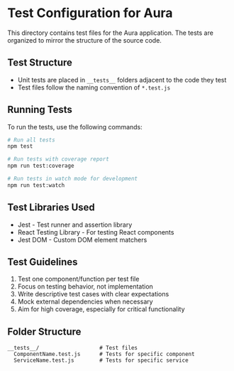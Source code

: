 # Test Configuration for Aura

This directory contains test files for the Aura application. The tests are organized to mirror the structure of the source code.

## Test Structure
- Unit tests are placed in `__tests__` folders adjacent to the code they test
- Test files follow the naming convention of `*.test.js`

## Running Tests
To run the tests, use the following commands:

```bash
# Run all tests
npm test

# Run tests with coverage report
npm run test:coverage

# Run tests in watch mode for development
npm run test:watch
```

## Test Libraries Used
- Jest - Test runner and assertion library
- React Testing Library - For testing React components
- Jest DOM - Custom DOM element matchers

## Test Guidelines
1. Test one component/function per test file
2. Focus on testing behavior, not implementation
3. Write descriptive test cases with clear expectations
4. Mock external dependencies when necessary
5. Aim for high coverage, especially for critical functionality

## Folder Structure
```
__tests__/                   # Test files
  ComponentName.test.js      # Tests for specific component
  ServiceName.test.js        # Tests for specific service
```
